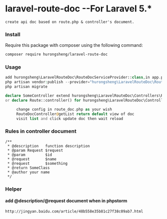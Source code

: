# laravel-route-doc  --For Laravel 5.*

    create api doc based on route.php & controller's document.
    

### Install

Require this package with composer using the following command:

```bash
composer require hurongsheng/laravel-route-doc
```

### Usage

```php
add hurongsheng\LaravelRouteDoc\RouteDocServiceProvider::class,in app.php
php artisan vendor:publish --provider="hurongsheng\LaravelRouteDoc\RouteDocServiceProvider"
php artisan migrate
```

```php
declare SomeController extend hurongsheng\LaravelRouteDoc\Controllers\RouteDocController;
or declare Route::controller() for hurongsheng\LaravelRouteDoc\Controllers\RouteDocController;
```

```php
     change config in route_doc.php as your wish
     RouteDocController@getList return default view of doc
     visit list and click update doc then wait reload
```

### Rules in controller document

	/**
     * @description   function description
     * @param Request $request
     * @param         $id
     * @request       $name
     * @request       $something
     * @return SomeClass
     * @author your name
     */
    
### Helper

#### add @description/@request document when in phpstorm 

    http://jingyan.baidu.com/article/48b558e35b81c27f38c09ab7.html
    
  
